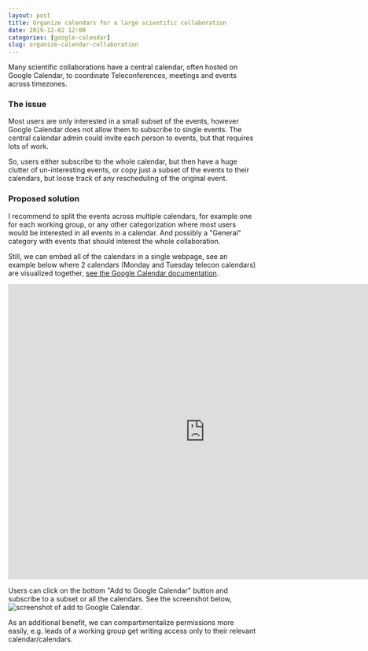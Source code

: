 ```yaml
---
layout: post
title: Organize calendars for a large scientific collaboration
date: 2019-12-02 12:00
categories: [google-calendar]
slug: organize-calendar-collaboration
---
```


Many scientific collaborations have a central calendar, often hosted on Google Calendar,
to coordinate Teleconferences, meetings and events across timezones.

### The issue

Most users are only interested in a small subset of the events, however Google Calendar
does not allow them to subscribe to single events. The central calendar admin could invite
each person to events, but that requires lots of work.

So, users either subscribe to the whole calendar, but then have a huge clutter of un-interesting events,
or copy just a subset of the events to their calendars, but loose track of any rescheduling of the
original event.

### Proposed solution

I recommend to split the events across multiple calendars, for example one for each working group,
or any other categorization where most users would be interested in all events in a calendar.
And possibly a "General" category with events that should interest the whole collaboration.

Still, we can embed all of the calendars in a single webpage, see an example below where 2 calendars (Monday and Tuesday telecon calendars) are visualized together, [see the Google Calendar documentation](https://support.google.com/calendar/answer/41207?hl=en).

<iframe src="https://calendar.google.com/calendar/embed?height=600&amp;wkst=1&amp;bgcolor=%23ffffff&amp;ctz=America%2FLos_Angeles&amp;src=dTI2dnBkNnZvcm1qNHVucnVtajMzZzdwcGNAZ3JvdXAuY2FsZW5kYXIuZ29vZ2xlLmNvbQ&amp;src=c2FwazM1OTVmcHRiZHVtOWdqZnJwdWxkbnNAZ3JvdXAuY2FsZW5kYXIuZ29vZ2xlLmNvbQ&amp;color=%23DD4477&amp;color=%236633CC" style="border-width:0" width="800" height="600" frameborder="0" scrolling="no"></iframe>

Users can click on the bottom "Add to Google Calendar" button and subscribe to a subset or all the calendars.
See the screenshot below, ![screenshot of add to Google Calendar](/images/add_google_calendar.png).

As an additional benefit, we can compartimentalize permissions more easily, e.g. leads of a working group
get writing access only to their relevant calendar/calendars.
